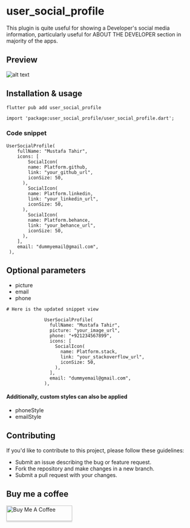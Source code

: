 # user_social_profile

This plugin is quite useful for showing a Developer's social media information,
particularly useful for ABOUT THE DEVELOPER section in majority of the apps.

## Preview

![alt text](https://user-images.githubusercontent.com/60258980/233025802-2f1c98e3-c8c7-471f-b1e3-6180da63c90a.png)

## Installation & usage

```shell
flutter pub add user_social_profile

import 'package:user_social_profile/user_social_profile.dart';
```

### Code snippet

```shell
UserSocialProfile(
    fullName: "Mustafa Tahir",
    icons: [
        SocialIcon(
        name: Platform.github,
        link: "your_github_url",
        iconSize: 50,
      ),
        SocialIcon(
        name: Platform.linkedin,
        link: "your_linkedin_url",
        iconSize: 50,
      ),
        SocialIcon(
        name: Platform.behance,
        link: "your_behance_url",
        iconSize: 50,
      ),
    ],
    email: "dummyemail@gmail.com",
 ),
```

## Optional parameters

* picture
* email
* phone

```shell
# Here is the updated snippet view

              UserSocialProfile(
                fullName: "Mustafa Tahir",
                picture: "your_image_url",
                phone: "+921234567899",
                icons: [
                  SocialIcon(
                    name: Platform.stack,
                    link: "your_stackoverflow_url",
                    iconSize: 50,
                  ),
                ],
                email: "dummyemail@gmail.com",
              ),
```

#### Additionally, custom styles can also be applied

* phoneStyle
* emailStyle

## Contributing

If you'd like to contribute to this project, please follow these guidelines:

* Submit an issue describing the bug or feature request.
* Fork the repository and make changes in a new branch.
* Submit a pull request with your changes.

## Buy me a coffee
<a href="https://www.buymeacoffee.com/mustafatahir44" target="_blank"><img src="https://www.buymeacoffee.com/assets/img/custom_images/orange_img.png" alt="Buy Me A Coffee" style="height: 41px !important;width: 174px !important;box-shadow: 0px 3px 2px 0px rgba(190, 190, 190, 0.5) !important;-webkit-box-shadow: 0px 3px 2px 0px rgba(190, 190, 190, 0.5) !important;" ></a>
